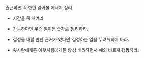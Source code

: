 출근하면 꼭 한번 읽어볼 메세지 정리


- 시간을 꼭 지켜라

- 가능하다면 무슨 일이든 숫자로 정리하라.

- 결정을 내릴 만한 근거가 있다면 결정하는 일을 두려워하지 마라.

- 윗사람에게든 아랫사람에게든 항상 배려하면서 예의 바르게 행동하라.
